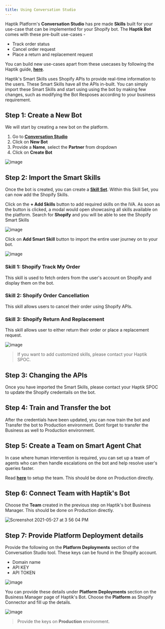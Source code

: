 ```yaml
---
title: Using Conversation Studio
---
```


Haptik Platform's **Conversation Studio** has pre made **Skills** built for your use-case that can be implemented for your Shopify bot. The **Haptik Bot** comes with these pre-built use-cases - 
* Track order status 
* Cancel order request
* Place a return and replacement request

You can build new use-cases apart from these usecases by following the Haptik guide, [**here**](https://docs.haptik.ai/bot-builder/basic/making-first-bot).

Haptik's Smart Skills uses Shopify APIs to provide real-time information to the users. These Smart Skills have all the APIs in-built. You can simply import these Smart Skills and start using using the bot by making few changes, such as modifying the Bot Resposes according to your business requirement.

## Step 1: Create a New Bot

We will start by creating a new bot on the platform. 

1. Go to [**Conversation Studio**](https://staging.hellohaptik.com/mogambo/#/bots)
2. Click on **New Bot**
3. Provide a **Name**, select the **Partner** from dropdown
4. Click on **Create Bot**

![image](https://user-images.githubusercontent.com/75118325/114122315-a5c97500-990d-11eb-999f-425e88d6add9.png)

## Step 2: Import the Smart Skills

Once the bot is created, you can create a [**Skill Set**](https://docs.haptik.ai/bot-builder/basic/create-your-first-bot). Within this Skill Set, you can now add the Shopify Skills.

Click on the **+ Add Skills** button to add required skills on the IVA. As soon as the button is clicked, a modal would open showcasing all skills available on the platform. Search for **Shopify** and you will be able to see the Shopify Smart Skills

![image](https://user-images.githubusercontent.com/75118325/119796968-725f9b80-bef7-11eb-9af8-85efc1f56b94.png)

Click on **Add Smart Skill** button to import the entire user journey on to your bot.

![image](https://user-images.githubusercontent.com/75118325/119797270-b3f04680-bef7-11eb-811c-77e86581b3bf.png)

### Skill 1: Shopify Track My Order

This skill is used to fetch orders from the user's account on Shopify and display them on the bot.

### Skill 2: Shopify Order Cancellation

This skill allows users to cancel their order using Shopify APIs.

### Skill 3: Shopify Return And Replacement

This skill allows user to either return their order or place a replacement request.

![image](https://user-images.githubusercontent.com/75118325/119783369-c3b55e00-beea-11eb-8d1a-a4d6aa275e7b.png)

> If you want to add customized skills, please contact your Haptik SPOC.

## Step 3: Changing the APIs

Once you have imported the Smart Skills, please contact your Haptik SPOC to update the Shopify credentails on the bot.

## Step 4: Train and Transfer the bot

After the credentials have been updated, you can now train the bot and Transfer the bot to Production environment. Dont forget to transfer the Business as well to Production environment.

## Step 5: Create a Team on Smart Agent Chat

In case where human intervention is required, you can set up a team of agents who can then handle escalations on the bot and help resolve user's queries faster.

Read [**here**](https://docs.haptik.ai/agent-chat/) to setup the team. This should be done on Production directly.

## Step 6: Connect Team with Haptik's Bot

Choose the **Team** created in the previous step on Haptik's bot Business Manager. This should be done on Production directly.

![Screenshot 2021-05-27 at 3 56 04 PM](https://user-images.githubusercontent.com/55389979/119810943-2b2bd780-bf04-11eb-9e55-18afe3f6ad82.png)

## Step 7: Provide Platform Deployment details

Provide the following on the **Platform Deployments** section of the Conversation Studio tool. These keys can be found in the Shopify account.
* Domain name
* API KEY
* API TOKEN

![image](https://user-images.githubusercontent.com/75118325/119798732-08e08c80-bef9-11eb-83da-ddaa8b78acbb.png)

You can provide these details under **Platform Deployments** section on the Business Manager page of Haptik's Bot. Choose the **Platform** as Shopify Connector and fill up the details.

![image](https://user-images.githubusercontent.com/75118325/119798192-89eb5400-bef8-11eb-9022-42221b2b9695.png)

> Provide the keys on **Production** environment.
